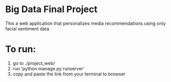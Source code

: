 # Big Data Final Project
This a web application that personalizes media recommendations using only facial sentiment data.

# To run:
1. go to ./project_web/
2. run 'python manage.py runserver'
3. copy and paste the link from your terminal to browser
